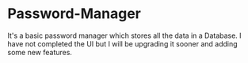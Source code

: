 # Password-Manager

It's a basic password manager which stores all the data in a Database. 
I have not completed the UI but I will be upgrading it sooner and adding some new features. 
